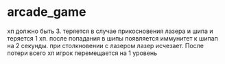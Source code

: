 # arcade_game
хп должно быть 3. теряется в случае прикосновения лазера и шипа и теряется 1 хп. после попадания в шипы появляется иммунитет к шипап на 2 секунды. при столкновении с лазером лазер исчезает. После потери всего хп игрок перемещается на 1 уровень
